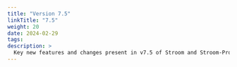```yaml
---
title: "Version 7.5"
linkTitle: "7.5"
weight: 20
date: 2024-02-29
tags: 
description: >
  Key new features and changes present in v7.5 of Stroom and Stroom-Proxy.
---
```


